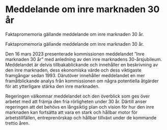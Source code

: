 # Meddelande om inre marknaden 30 år

Faktapromemoria gällande meddelande om inre marknaden 30 år.

Faktapromemoria gällande meddelande om inre marknaden 30 år.

Den 16 mars 2023 presenterade kommissionen meddelandet ”Inre marknaden 30 år” med anledning av den inre marknadens 30-årsjubileum. Meddelandet är delvis tillbakablickande och innehåller en beskrivning av den inre marknaden, dess ekonomiska värde och dess viktigaste framgångar sedan 1993. Därutöver innehåller meddelandet en mer framåtblickande analys från kommissionen om några potentiella åtgärder för att ytterligare stärka den inre marknaden.

Regeringen välkomnar meddelandet och den överblick som ges över arbetet med att främja den fria rörligheten under 30 år. Därtill anser regeringen att det behövs en långsiktig plan och vision för hur den inre marknaden kan fortsätta att vara en stark och hållbar motor för arbetstillfällen, entreprenörskap och hållbar tillväxt under de kommande trettio åren.
